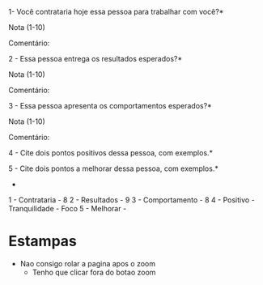 1- Você contrataria hoje essa pessoa para trabalhar com você?\*

Nota (1-10)

Comentário:

2 - Essa pessoa entrega os resultados esperados?\*

Nota (1-10)

Comentário:

3 - Essa pessoa apresenta os comportamentos esperados?\*

Nota (1-10)

Comentário:

4 - Cite dois pontos positivos dessa pessoa, com exemplos.\*

5 - Cite dois pontos a melhorar dessa pessoa, com exemplos.\*


-

1 - Contrataria - 8
2 - Resultados - 9
3 - Comportamento - 8
4 - Positivo - Tranquilidade - Foco
5 - Melhorar - 


# Estampas

- Nao consigo rolar a pagina apos o zoom
  - Tenho que clicar fora do botao zoom

